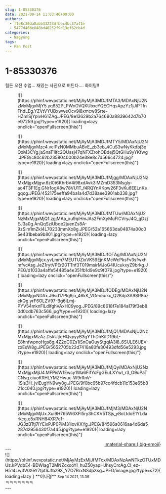 ```yaml
---
slug: 1-85330376
date: 2021-09-14 11:03:40+09:00
authors:
  - f1e8c30da8abb33223dfbbc4bc37a41e
  - 5477d46be848bd40252f9d13ef62cb4d
categories:
  - Nagyung
tags:
  - Fan Post
---
```


# 1-85330376

<div class="post-container" markdown="1">
<div class="content-container md-sidebar__scrollwrap" markdown="1">

힘든 오전 수업... 재밌는 사진으로 버틴다.... 화이팅!!
<figure markdown="1">
![](https://phinf.wevpstatic.net/MjAyMjA3MDJfMTA3/MDAxNjU2NzMxMjgxMjY5.yq652PLPWxOVQXUbxcYQECHqsApzYz1jJiPTfnFhdLEg.YZVtVYUBxwweOcv9i8xmcw8Srte-HZmlSjYpivH61ZAg.JPEG/8e13629b2a764690a8839642d7b70e97259.jpg?type=e1920){ loading=lazy onclick="openFullscreen(this)"}
</figure>

<figure markdown="1">
![](https://phinf.wevpstatic.net/MjAyMjA3MDJfMTY5/MDAxNjU2NzMxMjgxMzc4.veIPzN0MMbuABvE_zb3eb_4CuS3wNyKkdbj3qQxM3CYg.jaSnaT1lfc2QUssj47qNFXZrohOBdej5QtGHu9yYKfwg.JPEG/c80c62b235804000b24e38e8c7d566c4724.jpg?type=e1920){ loading=lazy onclick="openFullscreen(this)"}
</figure>

<figure markdown="1">
![](https://phinf.wevpstatic.net/MjAyMjA3MDJfMjgg/MDAxNjU2NzMxMjgxMjgw.6zI0t6KhrbV4i98xdAvk3lMZmD353Msgly-ao4T3F1Eg.GNr1ogX8w78VU1T_f4RQYnXKpw26F3vKu6EELnKsgqcg.JPEG/452175eeffa94ba1a4d7d38aee3901ab338.jpg?type=e1920){ loading=lazy onclick="openFullscreen(this)"}
</figure>

<figure markdown="1">
![](https://phinf.wevpstatic.net/MjAyMjA3MDJfMTUw/MDAxNjU2NzMxMjgxMjQ1.zgjMAa_xu9qiHmJAs2FmXyMuFlCVryJ4Q_gDzjEJ3a0g.AnQqSziUbqe2juenZs8A-9zSim1mZkI4L70233mmXo8g.JPEG/52a165663da04874a00c05e431beba9b801.jpg?type=e1920){ loading=lazy onclick="openFullscreen(this)"}
</figure>

<figure markdown="1">
![](https://phinf.wevpstatic.net/MjAyMjA3MDJfOTAg/MDAxNjU2NzMxMjgxMjcx.yvLmm7MEUTUZixVK59EjnKMcWcPksFv3sfwxhmfvcAsg.JeZ1rytVPEr20TTnf3T019msirMJoG4IUcukxyZ9brkg.JPEG/d1033a4affe54485a4e351fb1d9e9c9f079.jpg?type=e1920){ loading=lazy onclick="openFullscreen(this)"}
</figure>

<figure markdown="1">
![](https://phinf.wevpstatic.net/MjAyMjA3MDJfODEg/MDAxNjU2NzMxMjgxNDAx.J6sd17Plq9jo_46kK_VGeo5uku_Q2Kdp3A9SR8ozckQg.yrF6OLZV97-Bg6ILmj-PYV54mknFlLdlfghVAxHC9yog.JPEG/89c8618f7e184a179f3eb80d0cdb763c566.jpg?type=e1920){ loading=lazy onclick="openFullscreen(this)"}
</figure>

<figure markdown="1">
![](https://phinf.wevpstatic.net/MjAyMjA3MDJfMjQ1/MDAxNjU2NzMxMjgxMzAz.DskUjteHQvpyyB3gYThDhKiID19bL-E8hnfwpnoHgs8g.4Z2oC0Zs1iSnOaOuyStgqIA3I8_6SULE6UEV-zxEsW8g.JPEG/5652705b22d7416a80fe30493dfd56e5293.jpg?type=e1920){ loading=lazy onclick="openFullscreen(this)"}
</figure>

<figure markdown="1">
![](https://phinf.wevpstatic.net/MjAyMjA3MDJfMjQy/MDAxNjU2NzMxMjgxMjU4.MFPisW1Ewcy1Wa6FifYcFgGEuLXYwI_r3_O9uPaTCNsg.ciuoKRHLYMZHwuu-W9rRnV-lISis3H_jvlEugYN9wy8g.JPEG/9f0bc65b97cc4fdcb11c153e65b821cc040.jpg?type=e1920){ loading=lazy onclick="openFullscreen(this)"}
</figure>

<figure markdown="1">
![](https://phinf.wevpstatic.net/MjAyMjA3MDJfMjM3/MDAxNjU2NzMxMjgxMjUx.Xui9H765W6XFI5ry3hCKV5TSjs_yBoLtdoE1YLdarkcg.o5xRNH84XR7e1-JG3zBTtj7lYEixPJP0PiM31iovKXYg.JPEG/84596a0616aa4d6da5287d2956430f7a445.jpg?type=e1920){ loading=lazy onclick="openFullscreen(this)"}
</figure>


</div>
</div>

<div style="text-align: right;" markdown="1">
<a href="https://weverse.io/fromis9/fanpost/1-85330376" style="text-align: right;">:material-share:{.big-emoji}</a>
</div>
---

<div class="comments-container md-sidebar__scrollwrap" markdown="1">
<div class="comment" markdown="1">
<div class='id-container' markdown="1">
![](https://phinf.wevpstatic.net/MjAyMzExMjJfMTcx/MDAxNzAwNTkzOTUxMDUz.kPVdbE4-BDWIagT2MNZcxooYI_huZ50yapHJhsyCrcAg.Cl_ez-H514Lw3V0XeY7tptSJfbz9X_Y7O7RrxNSdpXsg.JPEG/image.jpg?type=s72){ loading=lazy }
**<span class="artist">이나경</span>** <small>Sep 14 2021, 13:36</small><br>
</div>
<div class='comment-body' markdown="1">
ㅋㅋㅋㅋㅋㅋㅋ
</div>
</div>
</div>
---
